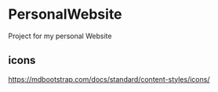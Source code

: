 # PersonalWebsite
Project for my personal Website

## icons

https://mdbootstrap.com/docs/standard/content-styles/icons/